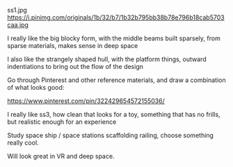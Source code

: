 ss1.jpg
https://i.pinimg.com/originals/1b/32/b7/1b32b795bb38b78e796b18cab5703caa.jpg

I really like the big blocky form, with the middle beams built sparsely, from sparse materials, makes sense in deep space


I also like the strangely shaped hull, with the platform things, outward indentiations to bring out the flow of the design

Go through Pinterest and other reference materials, and draw a combination of what looks good:

https://www.pinterest.com/pin/322429654572155036/


I really like ss3, how clean that looks for a toy, something that has no frills, but realistic enough for an experience

Study space ship / space stations scaffolding railing, choose something really cool.

Will look great in VR and deep space.
